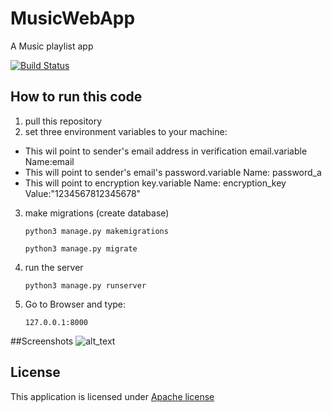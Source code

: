 # MusicWebApp
A Music playlist app

[![Build Status](https://travis-ci.com/arpit1997/MusicWebApp.svg?token=3Uc9gKxpBA3p2jCgiRiz&branch=master)](https://travis-ci.com/arpit1997/MusicWebApp)
## How to run this code
1. pull this repository
2. set three environment variables to your machine:
  - This wil point to sender's email address in verification email.variable Name:email
  - This will point to sender's email's password.variable Name: password_a
  - This will point to encryption key.variable Name: encryption_key     Value:"1234567812345678"
3. make migrations (create database)

    `python3 manage.py makemigrations`
    
    `python3 manage.py migrate`
3. run the server

    `python3 manage.py runserver`
    
4. Go to Browser and type:

    `127.0.0.1:8000`
    
##Screenshots
![alt_text](https://raw.githubusercontent.com/arpit1997/pqusic/development3/docs/sc.png "Logo title-text 1")

## License
This application is licensed under [Apache license](https://www.apache.org/licenses/LICENSE-2.0)
